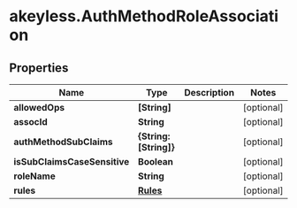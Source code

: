 # akeyless.AuthMethodRoleAssociation

## Properties

Name | Type | Description | Notes
------------ | ------------- | ------------- | -------------
**allowedOps** | **[String]** |  | [optional] 
**assocId** | **String** |  | [optional] 
**authMethodSubClaims** | **{String: [String]}** |  | [optional] 
**isSubClaimsCaseSensitive** | **Boolean** |  | [optional] 
**roleName** | **String** |  | [optional] 
**rules** | [**Rules**](Rules.md) |  | [optional] 


